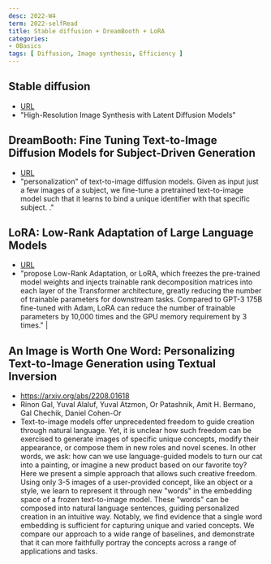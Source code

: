 ```yaml
---
desc: 2022-W4
term: 2022-selfRead
title: Stable diffusion + DreamBooth + LoRA  
categories:
- 0Basics
tags: [ Diffusion, Image synthesis, Efficiency ]
---
```

 

## Stable diffusion 
+ [ URL](https://arxiv.org/abs/2112.10752) 
+ "High-Resolution Image Synthesis with Latent Diffusion Models"


## DreamBooth: Fine Tuning Text-to-Image Diffusion Models for Subject-Driven Generation 
+ [ URL](https://arxiv.org/abs/2208.12242) 
+  "personalization" of text-to-image diffusion models. Given as input just a few images of a subject, we fine-tune a pretrained text-to-image model such that it learns to bind a unique identifier with that specific subject. ." 


## LoRA: Low-Rank Adaptation of Large Language Models 
+ [  URL](https://arxiv.org/abs/2106.09685) 
+ "propose Low-Rank Adaptation, or LoRA, which freezes the pre-trained model weights and injects trainable rank decomposition matrices into each layer of the Transformer architecture, greatly reducing the number of trainable parameters for downstream tasks. Compared to GPT-3 175B fine-tuned with Adam, LoRA can reduce the number of trainable parameters by 10,000 times and the GPU memory requirement by 3 times." |


## An Image is Worth One Word: Personalizing Text-to-Image Generation using Textual Inversion
+ https://arxiv.org/abs/2208.01618
+ Rinon Gal, Yuval Alaluf, Yuval Atzmon, Or Patashnik, Amit H. Bermano, Gal Chechik, Daniel Cohen-Or
+ Text-to-image models offer unprecedented freedom to guide creation through natural language. Yet, it is unclear how such freedom can be exercised to generate images of specific unique concepts, modify their appearance, or compose them in new roles and novel scenes. In other words, we ask: how can we use language-guided models to turn our cat into a painting, or imagine a new product based on our favorite toy? Here we present a simple approach that allows such creative freedom. Using only 3-5 images of a user-provided concept, like an object or a style, we learn to represent it through new "words" in the embedding space of a frozen text-to-image model. These "words" can be composed into natural language sentences, guiding personalized creation in an intuitive way. Notably, we find evidence that a single word embedding is sufficient for capturing unique and varied concepts. We compare our approach to a wide range of baselines, and demonstrate that it can more faithfully portray the concepts across a range of applications and tasks.